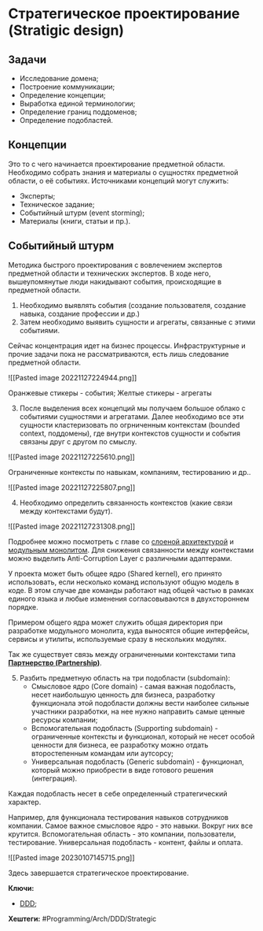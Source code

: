 
# Стратегическое проектирование (Stratigic design)


## Задачи

- Исследование домена;
- Построение коммуникации;
- Определение концепции;
- Выработка единой терминологии;
- Определение границ поддоменов;
- Определение подобластей.

## Концепции

Это то с чего начинается проектирование предметной области. Необходимо собрать знания и материалы о сущностях предметной области, о её событиях.
Источниками концепций могут служить:

- Эксперты;
- Техническое задание;
- Событийный штурм (event storming);
- Материалы (книги, статьи и пр.).

## Событийный штурм

Методика быстрого проектирования с вовлечением экспертов предметной области и технических экспертов. В ходе него, вышеупомянутые люди накидывают события, происходящие в предметной области.

1) Необходимо выявлять события (создание пользователя, создание навыка, создание профессии и др.)
2) Затем необходимо выявить сущности и агрегаты, связанные с этими событиями.

Сейчас концентрация идет на бизнес процессы. Инфраструктурные и прочие задачи пока не рассматриваются, есть лишь следование предметной области.

![[Pasted image 20221127224944.png]]

Оранжевые стикеры - события;
Желтые стикеры - агрегаты

3) После выделения всех концепций мы получаем большое облако с событиями сущностями и агрегатами. Далее необходимо все эти сущности кластеризовать по огрниченным контекстам (bounded context, поддомены), где внутри контекстов сущности и события связаны друг с другом по смыслу.

![[Pasted image 20221127225610.png]]

Ограниченные контексты по навыкам, компаниям, тестированию и др..

![[Pasted image 20221127225807.png]]


4) Необходимо определить связанность контекстов (какие связи между контекстами будут).

![[Pasted image 20221127231308.png]]

Подробнее можно посмотреть с главе со [слоеной архитектурой](Onion-architecture) и [модульным монолитом](Monolith-first).
Для снижения связанности между контекстами можно выделить Anti-Corruption Layer с различными адаптерами.

У проекта может быть общее ядро (Shared kernel), его принято использовать, если несколько команд используют  общую модель в коде. В этом случае две команды работают над общей частью в рамках единого языка и любые изменения согласовываются в двухстороннем порядке.

Примером общего ядра может служить общая директория при разработке модульного монолита, куда выносятся общие интерфейсы, сервисы и утилиты, используемые сразу в нескольких модулях.

Так же существует связь между ограниченными контекстами типа [**Партнерство (Partnership)**](Partnership).

5) Разбить предметную область на три подобласти (subdomain):
	- Смысловое ядро (Core domain) - самая важная подобласть, несет наибольшую ценность для бизнеса, разработку функционала этой подобласти должны вести наиболее сильные участники разработки, на нее нужно направить самые ценные ресурсы компании;
	- Вспомогательная подобласть (Supporting subdomain) - ограниченные контексты и функционал, который не несет особой ценности для бизнеса, ее разработку можно отдать второстепенным командам или аутсорсу;
	- Универсальная подобласть (Generic subdomain) - функционал, который можно приобрести в виде готового решения (интеграция).

Каждая подобласть несет в себе определенный стратегический характер.

Например, для функционала тестирования навыков сотрудников компании.
Самое важное смысловое ядро - это навыки. Вокруг них все крутится. Вспомогательная область - это компании, пользователи, тестирование.
Универсальная подобласть - контент, файлы и оплата.

![[Pasted image 20230107145715.png]]

Здесь завершается стратегическое проектирование.

**Ключи:**
- [DDD](DDD);

**Хештеги:** #Programming/Arch/DDD/Strategic

